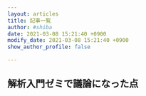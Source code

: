 ```yaml
---
layout: articles
title: 記事一覧
author: #shiba
date: 2021-03-08 15:21:40 +0900
modify_date: 2021-03-08 15:21:40 +0900
show_author_profile: false

---
```


## 解析入門ゼミで議論になった点